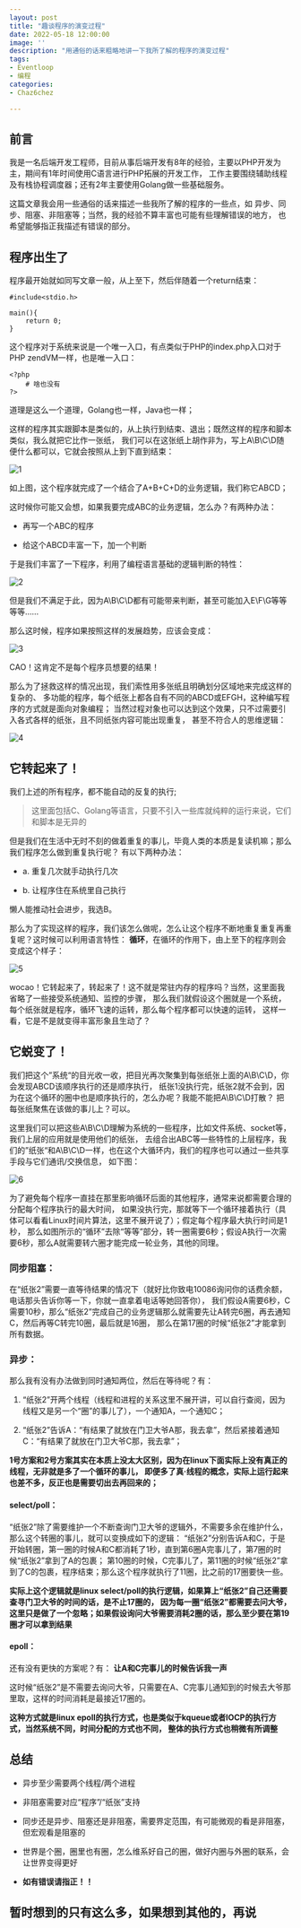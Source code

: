 ```yaml
---
layout: post
title: "趣谈程序的演变过程"
date: 2022-05-18 12:00:00
image: ''
description: "用通俗的话来粗略地讲一下我所了解的程序的演变过程"
tags:
- Eventloop
- 编程
categories:
- Chaz6chez

---
```



## 前言

我是一名后端开发工程师，目前从事后端开发有8年的经验，主要以PHP开发为主，期间有1年时间使用C语言进行PHP拓展的开发工作，
工作主要围绕辅助线程及有栈协程调度器；还有2年主要使用Golang做一些基础服务。

这篇文章我会用一些通俗的话来描述一些我所了解的程序的一些点，如 异步、同步、阻塞、非阻塞等；当然，我的经验不算丰富也可能有些理解错误的地方，
也希望能够指正我描述有错误的部分。

## 程序出生了

程序最开始就如同写文章一般，从上至下，然后伴随着一个return结束：

```
#include<stdio.h>

main(){
    return 0;
}
```

这个程序对于系统来说是一个唯一入口，有点类似于PHP的index.php入口对于PHP zendVM一样，也是唯一入口：

```
<?php
    # 啥也没有
?>
```

道理是这么一个道理，Golang也一样，Java也一样；

这样的程序其实跟脚本是类似的，从上执行到结束、退出；既然这样的程序和脚本类似，我么就把它比作一张纸，
我们可以在这张纸上胡作非为，写上A\B\C\D随便什么都可以，它就会按照从上到下直到结束：

![1](./../images/TheEvolutionOfTheProgram/1.png)

如上图，这个程序就完成了一个结合了A+B+C+D的业务逻辑，我们称它ABCD；

这时候你可能又会想，如果我要完成ABC的业务逻辑，怎么办？有两种办法：

- 再写一个ABC的程序

- 给这个ABCD丰富一下，加一个判断

于是我们丰富了一下程序，利用了编程语言基础的逻辑判断的特性：

![2](./../images/TheEvolutionOfTheProgram/2.png)

但是我们不满足于此，因为A\B\C\D都有可能带来判断，甚至可能加入E\F\G等等等等……

那么这时候，程序如果按照这样的发展趋势，应该会变成：

![3](./../images/TheEvolutionOfTheProgram/3.png)

CAO！这肯定不是每个程序员想要的结果！

那么为了拯救这样的情况出现，我们索性用多张纸且明确划分区域地来完成这样的复杂的、
多功能的程序，每个纸张上都各自有不同的ABCD或EFGH，这种编写程序的方式就是面向对象编程；
当然过程对象也可以达到这个效果，只不过需要引入各式各样的纸张，且不同纸张内容可能出现重复，
甚至不符合人的思维逻辑：

![4](./../images/TheEvolutionOfTheProgram/4.png)

## 它转起来了！

我们上述的所有程序，都不能自动的反复的执行;

> 这里面包括C、Golang等语言，只要不引入一些库就纯粹的运行来说，它们和脚本是无异的

但是我们在生活中无时不刻的做着重复的事儿，毕竟人类的本质是复读机嘛；那么我们程序怎么做到重复执行呢？
有以下两种办法：
- a. 重复几次就手动执行几次

- b. 让程序住在系统里自己执行

懒人能推动社会进步，我选B。

那么为了实现这样的程序，我们该怎么做呢，怎么让这个程序不断地重复重复再重复呢？这时候可以利用语言特性：
**循环**，在循环的作用下，由上至下的程序则会变成这个样子：

![5](./../images/TheEvolutionOfTheProgram/5.png)

wocao！它转起来了，转起来了！这不就是常驻内存的程序吗？当然，这里面我省略了一些接受系统通知、监控的步骤，
那么我们就假设这个圈就是一个系统，每个纸张就是程序，循环飞速的运转，那么每个程序都可以快速的运转，
这样一看，它是不是就变得丰富形象且生动了？

## 它蜕变了！

我们把这个”系统“的目光收一收，把目光再次聚集到每张纸张上面的A\B\C\D，你会发现ABCD该顺序执行的还是顺序执行，
纸张1没执行完，纸张2就不会到，因为在这个循环的圈中也是顺序执行的，怎么办呢？我能不能把A\B\C\D打散？
把每张纸聚焦在该做的事儿上？可以。

这里我们可以把这些A\B\C\D理解为系统的一些程序，比如文件系统、socket等，我们上层的应用就是使用他们的纸张，
去组合出ABC等一些特性的上层程序，我们的”纸张“和A\B\C\D一样，也在这个大循环内，我们的程序也可以通过一些共享手段与它们通讯/交换信息，
如下图：

![6](./../images/TheEvolutionOfTheProgram/6.png)

为了避免每个程序一直挂在那里影响循环后面的其他程序，通常来说都需要合理的分配每个程序执行的最大时间，
如果没执行完，那就等下一个循环接着执行（具体可以看看Linux时间片算法，这里不展开说了）；假定每个程序最大执行时间是1秒，
那么如图所示的“循环”去除“等等”部分，转一圈需要6秒；假设A执行一次需要6秒，那么A就需要转六圈才能完成一轮业务，其他的同理。

### **同步阻塞：**

在“纸张2”需要一直等待结果的情况下（就好比你致电10086询问你的话费余额，电话那头告诉你等一下，你就一直拿着电话等她回答你），
我们假设A需要6秒，C需要10秒，那么“纸张2”完成自己的业务逻辑那么就需要先让A转完6圈，再去通知C，然后再等C转完10圈，最后就是16圈，
那么在第17圈的时候“纸张2”才能拿到所有数据。

### **异步：**

那么我有没有办法做到同时通知两位，然后在等待呢？有：

1. “纸张2”开两个线程（线程和进程的关系这里不展开讲，可以自行查阅，因为线程又是另一个“圈”的事儿了），一个通知A，一个通知C；

2. “纸张2”告诉A：“有结果了就放在门卫大爷A那，我去拿”，然后紧接着通知C：“有结果了就放在门卫大爷C那，我去拿”；

**1号方案和2号方案其实在本质上没太大区别，因为在linux下面实际上没有真正的线程，无非就是多了一个循环的事儿，
即便多了真·线程的概念，实际上运行起来也差不多，反正也是需要切出去再回来的；**

#### select/poll：

“纸张2”除了需要维护一个不断查询门卫大爷的逻辑外，不需要多余在维护什么，那么这个转圈的事儿，就可以变换成如下的逻辑：
“纸张2”分别告诉A和C，于是开始转圈，第一圈的时候A和C都消耗了1秒，直到第6圈A完事儿了，第7圈的时候“纸张2”拿到了A的包裹；
第10圈的时候，C完事儿了，第11圈的时候“纸张2”拿到了C的包裹，程序结束；那么这个程序就执行了11圈，比之前的17圈要快一些。

**实际上这个逻辑就是linux select/poll的执行逻辑，如果算上“纸张2”自己还需要查寻门卫大爷的时间的话，是不止17圈的，
因为每一圈“纸张2”都需要去问大爷，这里只是做了一个忽略；如果假设询问大爷需要消耗2圈的话，那么至少要在第19圈才可以拿到结果**

#### epoll：

还有没有更快的方案呢？有：
**让A和C完事儿的时候告诉我一声**

这时候“纸张2”是不需要去询问大爷，只需要在A、C完事儿通知到的时候去大爷那里取，这样的时间消耗是最接近17圈的。

**这种方式就是linux epoll的执行方式，也是类似于kqueue或者IOCP的执行方式，当然系统不同，时间分配的方式也不同，
整体的执行方式也稍微有所调整**

## 总结

- 异步至少需要两个线程/两个进程

- 非阻塞需要对应“程序”/“纸张”支持

- 同步还是异步、阻塞还是非阻塞，需要界定范围，有可能微观的看是非阻塞，但宏观看是阻塞的

- 世界是个圈，圈里也有圈，怎么维系好自己的圈，做好内圈与外圈的联系，会让世界变得更好

- **如有错误请指正！！**

## 暂时想到的只有这么多，如果想到其他的，再说